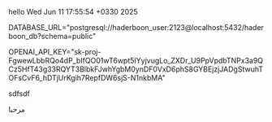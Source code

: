 hello Wed Jun 11 17:55:54 +0330 2025

DATABASE\_URL="postgresql://haderboon\_user:2123@localhost:5432/haderboon\_db?schema=public"

OPENAI\_API\_KEY="sk-proj-FgwewLbbRQo4dP\_bIfQO01wT6wpt5IYyjvugLo\_ZXDr\_U9PpVpdbTNPx3a9QCz5HfT43g33RQYT3BlbkFJwhYgbM0ynDF0VxD6phS8GYBEjzjJADgStwuhTOFsCvF6\_hDTjUrKgih7RepfDW6sjS-N1nkbMA"

sdfsdf

مرحبا